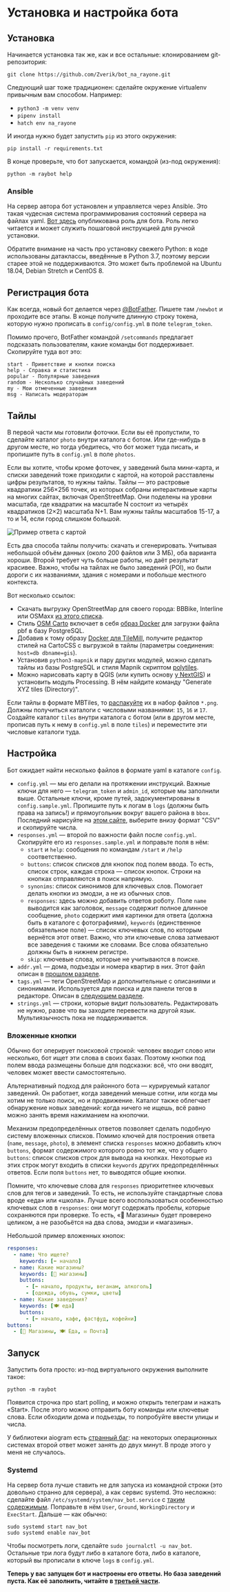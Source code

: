 # Установка и настройка бота

## Установка

Начинается установка так же, как и все остальные: клонированием
git-репозитория:

    git clone https://github.com/Zverik/bot_na_rayone.git

Следующий шаг тоже традиционен: сделайте окружение virtualenv
привычным вам способом. Например:

* `python3 -m venv venv`
* `pipenv install`
* `hatch env na_rayone`

И иногда нужно будет запустить `pip` из этого окружения:

    pip install -r requirements.txt

В конце проверьте, что бот запускается, командой (из-под окружения):

    python -m raybot help

### Ansible

На сервер автора бот установлен и управляется через Ansible. Это такая
чудесная система программирования состояний сервера на файлах yaml.
[Вот здесь](https://github.com/Zverik/ansible-tile/tree/master/roles/mayak_nav_bot)
опубликована роль для бота. Роль легко читается и может служить
пошаговой инструкцией для ручной установки.

Обратите внимание на часть про установку свежего Python: в коде использованы
датаклассы, введённые в Python 3.7, поэтому версии старее этой не поддерживаются.
Это может быть проблемой на Ubuntu 18.04, Debian Stretch и CentOS 8.

## Регистрация бота

Как всегда, новый бот делается через [@BotFather](https://t.me/botfather).
Пишете там `/newbot` и проходите все этапы. В конце получите длинную
строку токена, которую нужно прописать в `config/config.yml` в поле
`telegram_token`.

Помимо прочего, BotFather командой `/setcommands` предлагает подсказать
пользователям, какие команды бот поддерживает. Скопируйте туда вот это:

```
start - Приветствие и кнопки поиска
help - Справка и статистика
popular - Популярные заведения
random - Несколько случайных заведений
my - Мои отмеченные заведения
msg - Написать модераторам
```

## Тайлы

В первой части мы готовили фоточки. Если вы её пропустили, то сделайте
каталог `photo` внутри каталога с ботом. Или где-нибудь в другом месте, но
тогда убедитесь, что бот может туда писать, и пропишите путь в `config.yml`
в поле `photos`.

Если вы хотите, чтобы кроме фоточек, у заведений была мини-карта, и списки
заведений тоже приходили с картой, на которой расставлены цифры результатов,
то нужны тайлы. Тайлы — это растровые квадратики 256×256 точек, из которых
собраны интерактивные карты на многих сайтах, включая OpenStreetMap. Они
поделены на уровни масштаба, где квадратик на масштабе N состоит из четырёх
квадратиков (2×2) масштаба N+1. Вам нужны тайлы масштабов 15-17, а то и 14,
если город слишком большой.

![Пример ответа с картой](map_example.jpg)

Есть два способа тайлы получить: скачать и сгенерировать. Учитывая небольшой
объём данных (около 200 файлов или 3 МБ), оба варианта хороши. Второй требует
чуть больше работы, но даёт результат красивее. Важно, чтобы на тайлах не было
заведений (POI), но были дороги с их названиями, здания с номерами и побольше
местного контекста.

Вот несколько ссылок:

* Скачать выгрузку OpenStreetMap для своего города: BBBike, Interline или OSMaxx
  [из этого списка](https://wiki.openstreetmap.org/wiki/Processed_data_providers).
* Стиль [OSM Carto](https://github.com/gravitystorm/openstreetmap-carto/) включает
  в себя [образ Docker](https://github.com/gravitystorm/openstreetmap-carto/blob/master/DOCKER.md)
  для загрузки файла pbf в базу PostgreSQL.
* Добавив к тому образу [Docker для TileMill](https://github.com/schachmett/docker-tilemill/blob/master/Dockerfile),
  получите редактор стилей на CartoCSS с выгрузкой в тайлы (параметры соединения:
  `host=db dbname=gis`).
* Установив `python3-mapnik` и пару других модулей, можно сделать тайлы
  из базы PostgreSQL и стиля Mapnik скриптом [polytiles](https://github.com/Zverik/polytiles).
* Можно нарисовать карту в QGIS (или купить основу [у NextGIS](https://data.nextgis.com/))
  и установить модуль Processing. В нём найдите команду "Generate XYZ tiles (Directory)".

Если тайлы в формате MBTiles, то [распакуйте](https://github.com/mapbox/mbtiles-spec/wiki/Implementations)
их в набор файлов `*.png`. Должны получиться каталоги с числовыми названиями:
`15`, `16` и `17`. Создайте каталог `tiles` внутри каталога с ботом (или
в другом месте, прописав путь к нему в `config.yml` в поле `tiles`) и
переместите эти числовые каталоги туда.

## Настройка

Бот ожидает найти несколько файлов в формате yaml в каталоге `config`.

* `config.yml` — мы его делали на протяжении инструкций. Важные ключи
  для него — `telegram_token` и `admin_id`, которые мы заполнили выше.
  Остальные ключи, кроме путей, задокументированы в `config.sample.yml`.
  Пропишите путь к логам в `logs` (должны быть права на запись!) и
  прямоугольник вокруг вашего района в `bbox`. Последний нарисуйте
  на [этом сайте](https://boundingbox.klokantech.com/), выберите
  внизу формат "CSV" и скопируйте числа.
* `responses.yml` — второй по важности файл после `config.yml`.
  Скопируйте его из `responses.sample.yml` и поправьте поля в нём:
  - `start` и `help`: сообщения по командам `/start` и `/help`
    соответственно.
  - `buttons`: список списков для кнопок под полем ввода. То есть,
    список строк, каждая строка — список кнопок. Строки на кнопках
    отправляются в поиск напрямую.
  - `synonims`: список синонимов для ключевых слов. Помогает делать
    кнопки из эмодзи, а не из обычных слов.
  - `responses`: здесь можно добавить ответов роботу. Поле `name` выводится
    как заголовок, `message` содержит полное длинное сообщение, `photo`
    содержит имя картинки для ответа (должна быть в каталоге с фотографиями),
    `keywords` (единственное обязательное поле) — список ключевых слов,
    по которым вернётся этот ответ. Важно, что эти ключевые слова затмевают
    все заведения с такими же словами. Все слова обязательно должны быть
    в нижнем регистре.
  - `skip`: ключевые слова, которые не учитываются в поиске.
* `addr.yml` — дома, подъезды и номера квартир в них. Этот файл описан
  в [прошлом разделе](1-addresses.md).
* `tags.yml` — теги OpenStreetMap и дополнительные с описаниями и синонимами.
  Используется для поиска и для панели тегов в редакторе. Описан
  в [следующем разделе](3-poi.md).
* `strings.yml` — строки, которые видит пользователь. Редактировать не нужно,
  разве что вы заходите перевести на другой язык. Мультиязычность пока
  не поддерживается.

### Вложенные кнопки

Обычно бот оперирует поисковой строкой: человек вводит слово или несколько,
бот ищет эти слова в своих базах. Поэтому кнопки под полем ввода размещены
больше для подсказки: всё, что они вводят, человек может ввести самостоятельно.

Альтернативный подход для районного бота — курируемый каталог заведений.
Он работает, когда заведений меньше сотни, или когда мы хотим не только
поиск, но и продвижение. Каталог также облегчает обнаружение новых заведений:
когда ничего не ищешь, всё равно можно занять время нажиманием на кнопочки.

Механизм предопределённых ответов позволяет сделать подобную систему вложенных
списков. Помимо ключей для построения ответа (`name`, `message`, `photo`),
в элемент списка `responses` можно добавить ключ `buttons`, формат содержимого
которого ровно тот же, что у общего `buttons`: список списков строк для вывода
на кнопках. Некоторые из этих строк могут входить в списки `keywords` других
предопределённых ответов. Если поля `buttons` нет, то выводятся общие кнопки.

Помните, что ключевые слова для `responses` приоритетнее ключевых слов для
тегов и заведений. То есть, не используйте стандартные слова вроде «еда»
или «школа». Лучше всего воспользоваться особенностью ключевых слов в `responses`:
они могут содержать пробелы, которые сохраняются при проверке. То есть,
«🛒 Магазины» будет проверено целиком, а не разобьётся на два слова, эмодзи
и «магазины».

Небольшой пример вложенных кнопок:

```yaml
responses:
  - name: Что ищете?
    keywords: [⬅️ начало]
  - name: Какие магазины?
    keywords: [🛒 магазины]
    buttons:
      - [⬅️ начало, продукты, веганам, алкоголь]
      - [одежда, обувь, сумки, цветы]
  - name: Какие заведения?
    keywords: [🍽️ еда]
    buttons:
      - [⬅️ начало, кафе, фастфуд, кофейни]
buttons:
  - [🛒 Магазины, 🍽️ Еда, ✉️ Почта]
```

## Запуск

Запустить бота просто: из-под виртуального окружения выполните такое:

    python -m raybot

Появится строчка про start polling, и можно открыть телеграм и нажать
«Start». После этого можно отправить боту команды или ключевые слова.
Если обходили дома и подъезды, то попробуйте ввести улицы и числа.

У библиотеки aiogram есть [странный баг](https://github.com/aiogram/aiogram/issues/485):
на некоторых операционных системах второй ответ может занять до двух минут.
В проде этого у меня не случалось.

### Systemd

На сервер бота лучше ставить не для запуска из командной строки
(это довольно странно для сервера), а как сервис systemd. Это несложно:
сделайте файл `/etc/systemd/system/nav_bot.service` с
[таким содержимым](https://github.com/Zverik/ansible-tile/blob/master/roles/mayak_nav_bot/files/mayak_nav_bot.service).
Поправьте в нём `User`, `Ground`, `WorkingDirectory` и `ExecStart`.
Дальше — как обычно:

    sudo systemd start nav_bot
    sudo systemd enable nav_bot

Чтобы посмотреть логи, сделайте `sudo journalctl -u nav_bot`. Остальные
три лога будут либо в каталоге бота, либо в каталоге, который вы
прописали в ключе `logs` в `config.yml`.

**Теперь у вас запущен бот и настроены его ответы. Но база заведений пуста.
Как её заполнить, читайте в [третьей части](3-poi.md).**
